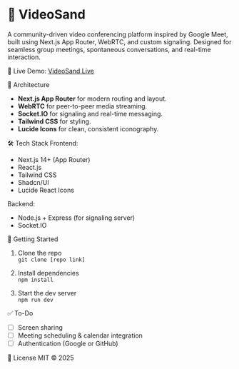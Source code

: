 # 🎥 VideoSand
A community-driven video conferencing platform inspired by Google Meet, built using Next.js App Router, WebRTC, and custom signaling. Designed for seamless group meetings, spontaneous conversations, and real-time interaction.

🚀 Live Demo: [VideoSand Live](#)

🧠 Architecture
- **Next.js App Router** for modern routing and layout.
- **WebRTC** for peer-to-peer media streaming.
- **Socket.IO** for signaling and real-time messaging.
- **Tailwind CSS** for styling.
- **Lucide Icons** for clean, consistent iconography.

🛠️ Tech Stack
Frontend:
- Next.js 14+ (App Router)
- React.js
- Tailwind CSS
- Shadcn/UI
- Lucide React Icons

Backend:
- Node.js + Express (for signaling server)
- Socket.IO

🔧 Getting Started
1. Clone the repo  
   `git clone [repo link]`

2. Install dependencies  
   `npm install`

3. Start the dev server  
   `npm run dev`


✅ To-Do
- [ ] Screen sharing
- [ ] Meeting scheduling & calendar integration
- [ ] Authentication (Google or GitHub)

📜 License
MIT © 2025 
